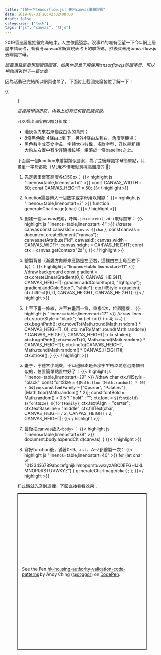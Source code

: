 ```yaml
---
title: "[試一下tensorflow.js] 先用canvas畫驗證碼"
date: 2019-08-31T10:42:02+08:00
draft: false
categories: ["tech"]
tags: ["js", "canvas", "tfjs"]
---
```


2019香港居屋抽籤完滿結束，人生依舊殘念。沒事幹的唯有回望一下今年網上居屋申請表格，看看用canvas重新實現表格上的驗證碼，然後試著用tensorflow.js去辨識字母。

<!--more-->

*這篇重點是重現驗證碼圙寨，如果你是想了解使用tensorflow.js辨識字母，可以把你傳送到[下一篇文章](/posts/play-with-tfjs-classify-validation-code)*

因為活動已完結所以網頁也關了，下面附上截圖先譲各位了解一下：

{{<figure src="/posts/play-with-tfjs-validation-code/website-screenshot.png" link="/posts/play-with-tfjs-validation-code/website-screenshot.png" target="_blank" caption="2019居屋網上申請表格截圖">}}

*這裡純學術研究，內容上如有任何冒犯請見諒。*

可以看出圖案由3部分組成：

- 淺灰色向來右漸變成白色的背景；
- 8條黑色線: 4條由上到下，另外4條由左到右，角度隨機場；
- 黑色數字或英文字母，字體大小各異，多款字型，可以是粗體，大約左右置中有少許隨機位移，坐落於一條baseline之上。

下面寫一個function來繪製類似圖䅁，為了之後辨識字母簡單點，只畫單一字母那款（ML我不懂哦就別挑高難度的 :see_no_evil:）

1. 先定義圖案寛高度各位50px：
{{< highlight js "linenos=table,linenostart=1" >}}
const CANVAS_WIDTH = 50;
const CANVAS_HEIGHT = 50;
{{< / highlight >}}

2. function需要傳入一個數字或字母用以繪製：
{{< highlight js "linenos=table,linenostart=3" >}}
function generateCharImage(char) {
{{< / highlight >}}

3. 創建一個canvas元素，呼叫`.getContent("2d")`取得畫布：
{{< highlight js "linenos=table,linenostart=4" >}}
    //create canvas
    const canvasId = `canvas-${char}`;
    const canvas = document.createElement("canvas");
    canvas.setAttribute("id", canvasId);
    canvas.width = CANVAS_WIDTH;
    canvas.height = CANVAS_HEIGHT;
    const ctx = canvas.getContext("2d");
{{< / highlight >}}

4. 繪製背景（漸變方向原來應該是左至右，這裡由左上角至右下角）：
{{< highlight js "linenos=table,linenostart=11" >}}
    //draw background
    const gradient = ctx.createLinearGradient(0, 0, CANVAS_HEIGHT, CANVAS_HEIGHT);
    gradient.addColorStop(0, "lightgray");
    gradient.addColorStop(1, "white");
    ctx.fillStyle = gradient;
    ctx.fillRect(0, 0, CANVAS_HEIGHT, CANVAS_HEIGHT);
{{< / highlight >}}

5. 上至下畫一條線，左至右畫再一條，重複4次，位置隨機：
{{< highlight js "linenos=table,linenostart=17" >}}
    //draw lines
    ctx.strokeStyle = "black";
    for (let i = 0; i < 4; i++) {
        ctx.beginPath();
        ctx.moveTo(Math.round(Math.random() * CANVAS_HEIGHT), 0);
        ctx.lineTo(Math.round(Math.random() * CANVAS_HEIGHT), CANVAS_HEIGHT);
        ctx.stroke();
        ctx.beginPath();
        ctx.moveTo(0, Math.round(Math.random() * CANVAS_HEIGHT));
        ctx.lineTo(CANVAS_HEIGHT, Math.round(Math.random() * CANVAS_HEIGHT));
        ctx.stroke();
    }
{{< / highlight >}}

6. 畫字，字體大小隨機，不知道原本是甚麼字型所以隨意選兩個相似的，位置簡單點置中好了：
{{< highlight js "linenos=table,linenostart=29" >}}
    //draw char
    ctx.fillStyle = "black";
    const fontSIze = `${Math.floor(Math.random() * 10) + 30}px`;
    const fontFamily = ["Courier", "Palatino"][Math.floor(Math.random() * 2)];
    const fontBold = Math.random() < 0.5 ? "bold" : "";
    ctx.font = `${fontBold} ${fontSIze} ${fontFamily}`;
    ctx.textAlign = "center";
    ctx.textBaseline = "middle";
    ctx.fillText(char, CANVAS_HEIGHT / 2, CANVAS_HEIGHT / 2, CANVAS_HEIGHT);
{{< / highlight >}}

7. 最後把canvas放入`<body>` ：
{{< highlight js "linenos=table,linenostart=38" >}}
    document.body.appendChild(canvas);
}
{{< / highlight >}}

8. 寫好function後，試著0~9、a~z、A~Z都繪製一次：
{{< highlight js "linenos=table,linenostart=40" >}}
for (let char of "0123456789abcdefghijklmnopqrstuvwxyzABCDEFGHIJKLMNOPQRSTUVWXYZ") {
    generateCharImage(char);
};
{{< / highlight >}}

程式碼就先寫到這裡，下面直接看看效果：
<p class="codepen" data-height="512" data-theme-id="0" data-default-tab="js,result" data-user="doggor" data-slug-hash="YzKxYVg" data-preview="true" style="height: 512px; box-sizing: border-box; display: flex; align-items: center; justify-content: center; border: 2px solid; margin: 1em 0; padding: 1em;" data-pen-title="hk-housing-authority-validation-code-patterns">
  <span>See the Pen <a href="https://codepen.io/doggor/pen/YzKxYVg/">
  hk-housing-authority-validation-code-patterns</a> by Andy Ching (<a href="https://codepen.io/doggor">@doggor</a>)
  on <a href="https://codepen.io">CodePen</a>.</span>
</p>
<script async src="https://static.codepen.io/assets/embed/ei.js"></script>
